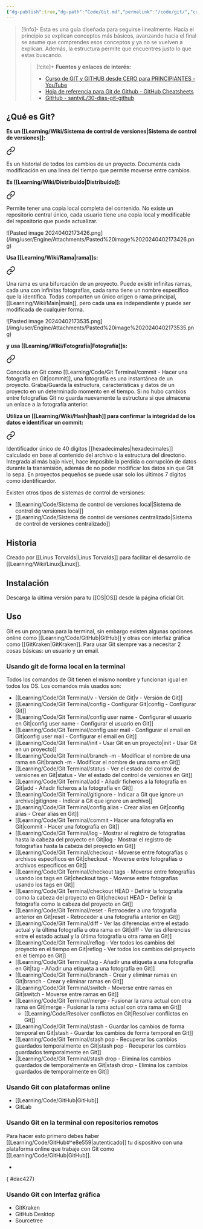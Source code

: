 ```yaml
---
{"dg-publish":true,"dg-path":"Code/Git.md","permalink":"/code/git/","created":"2024-03-14T13:56","updated":"2024-04-02T17:59"}
---
```



> [!info]-
> Esta es una guía diseñada para seguirse linealmente. Hacia el principio se explican conceptos más básicos, avanzando hacia el final se asume que comprendes esos conceptos y ya no se vuelven a explican. Además, la estructura permite que encuentres justo lo que estas buscando.
> 
>> [!cite]+ **Fuentes y enlaces de interés:**
>> - [Curso de GIT y GITHUB desde CERO para PRINCIPIANTES - YouTube](https://youtube.com/watch?v=3GymExBkKjE)
>> - [Hoja de referencia para Git de Github - GitHub Cheatsheets](https://training.github.com/downloads/es_ES/github-git-cheat-sheet/)
>> - [GitHub - santyjL/30-dias-git-github](https://github.com/santyjL/30-dias-git-github/tree/main)

## ¿Qué es Git?
**Es un [[Learning/Wiki/Sistema de control de versiones\|Sistema de control de versiones]]:** 
<div class="transclusion internal-embed is-loaded"><a class="markdown-embed-link" href="/sistema-de-control-de-versiones/#4a1b0e" aria-label="Open link"><svg xmlns="http://www.w3.org/2000/svg" width="24" height="24" viewBox="0 0 24 24" fill="none" stroke="currentColor" stroke-width="2" stroke-linecap="round" stroke-linejoin="round" class="svg-icon lucide-link"><path d="M10 13a5 5 0 0 0 7.54.54l3-3a5 5 0 0 0-7.07-7.07l-1.72 1.71"></path><path d="M14 11a5 5 0 0 0-7.54-.54l-3 3a5 5 0 0 0 7.07 7.07l1.71-1.71"></path></svg></a><div class="markdown-embed">



Es un historial de todos los cambios de un proyecto. Documenta cada modificación en una linea del tiempo que permite moverse entre cambios. 

</div></div>


**Es [[Learning/Wiki/Distribuido\|Distribuido]]:** 
<div class="transclusion internal-embed is-loaded"><a class="markdown-embed-link" href="/distribuido/#703a42" aria-label="Open link"><svg xmlns="http://www.w3.org/2000/svg" width="24" height="24" viewBox="0 0 24 24" fill="none" stroke="currentColor" stroke-width="2" stroke-linecap="round" stroke-linejoin="round" class="svg-icon lucide-link"><path d="M10 13a5 5 0 0 0 7.54.54l3-3a5 5 0 0 0-7.07-7.07l-1.72 1.71"></path><path d="M14 11a5 5 0 0 0-7.54-.54l-3 3a5 5 0 0 0 7.07 7.07l1.71-1.71"></path></svg></a><div class="markdown-embed">



Permite tener una copia local completa del contenido. No existe un repositorio central único, cada usuario tiene una copia local y modificable del repositorio que puede actualizar. 

</div></div>
![Pasted image 20240402173426.png](/img/user/Engine/Attachments/Pasted%20image%2020240402173426.png)

**Usa [[Learning/Wiki/Rama\|rama]]s:** 
<div class="transclusion internal-embed is-loaded"><a class="markdown-embed-link" href="/rama/#200880" aria-label="Open link"><svg xmlns="http://www.w3.org/2000/svg" width="24" height="24" viewBox="0 0 24 24" fill="none" stroke="currentColor" stroke-width="2" stroke-linecap="round" stroke-linejoin="round" class="svg-icon lucide-link"><path d="M10 13a5 5 0 0 0 7.54.54l3-3a5 5 0 0 0-7.07-7.07l-1.72 1.71"></path><path d="M14 11a5 5 0 0 0-7.54-.54l-3 3a5 5 0 0 0 7.07 7.07l1.71-1.71"></path></svg></a><div class="markdown-embed">



Una rama es una bifurcación de un proyecto. Puede existir infinitas ramas, cada una con infinitas fotografías, cada rama tiene un nombre específico que la identifica. Todas comparten un único origen o rama principal, [[Learning/Wiki/Main\|main]], pero cada una es independiente y puede ser modificada de cualquier forma. 

</div></div>
![Pasted image 20240402173535.png](/img/user/Engine/Attachments/Pasted%20image%2020240402173535.png)

**y usa [[Learning/Wiki/Fotografía\|Fotografía]]s:** 
<div class="transclusion internal-embed is-loaded"><a class="markdown-embed-link" href="/fotografia/#3dcda9" aria-label="Open link"><svg xmlns="http://www.w3.org/2000/svg" width="24" height="24" viewBox="0 0 24 24" fill="none" stroke="currentColor" stroke-width="2" stroke-linecap="round" stroke-linejoin="round" class="svg-icon lucide-link"><path d="M10 13a5 5 0 0 0 7.54.54l3-3a5 5 0 0 0-7.07-7.07l-1.72 1.71"></path><path d="M14 11a5 5 0 0 0-7.54-.54l-3 3a5 5 0 0 0 7.07 7.07l1.71-1.71"></path></svg></a><div class="markdown-embed">



Conocida en Git como [[Learning/Code/Git Terminal/commit - Hacer una fotografía en Git\|commit]], una fotografía es una instantánea de un proyecto. Graba/Guarda la estructura, características y datos de un proyecto en un determinado momento en el tiempo. Si no hubo cambios entre fotografías Git no guarda nuevamente la estructura si que almacena un enlace a la fotografía anterior. 

</div></div>


**Utiliza un [[Learning/Wiki/Hash\|hash]] para confirmar la integridad de los datos e identificar un commit:** 

<div class="transclusion internal-embed is-loaded"><a class="markdown-embed-link" href="/hash/#c1dcc8" aria-label="Open link"><svg xmlns="http://www.w3.org/2000/svg" width="24" height="24" viewBox="0 0 24 24" fill="none" stroke="currentColor" stroke-width="2" stroke-linecap="round" stroke-linejoin="round" class="svg-icon lucide-link"><path d="M10 13a5 5 0 0 0 7.54.54l3-3a5 5 0 0 0-7.07-7.07l-1.72 1.71"></path><path d="M14 11a5 5 0 0 0-7.54-.54l-3 3a5 5 0 0 0 7.07 7.07l1.71-1.71"></path></svg></a><div class="markdown-embed">



Identificador único de 40 dígitos [[hexadecimales\|hexadecimales]] calculado en base al contenido del archivo o la estructura del directorio. Integrada al más bajo nivel, hace imposible la perdida o corrupción de datos durante la transmisión, además de no poder modificar los datos sin que Git lo sepa. En proyectos pequeños se puede usar solo los últimos 7 dígitos como identificardor. 

</div></div>
  

Existen otros tipos de sistemas de control de versiones:
- [[Learning/Code/Sistema de control de versiones local\|Sistema de control de versiones local]] 
- [[Learning/Code/Sistema de control de versiones centralizado\|Sistema de control de versiones centralizado]] 
## Historia
Creado por [[Linus Torvalds\|Linus Torvalds]] para facilitar el desarrollo de [[Learning/Wiki/Linux\|Linux]].

## Instalación
Descarga la última versión para tu [[OS\|OS]] desde la página oficial Git.

## Uso
Git es un programa para la terminal, sin embargo existen algunas opciones online como [[Learning/Code/GitHub\|GitHub]] y otras con interfaz gráfica como [[GitKraken\|GitKraken]]. Para usar Git siempre vas a necesitar 2 cosas básicas: un usuario y un email.
### Usando git de forma local en la terminal
Todos los comandos de Git tienen el mismo nombre y funcionan igual en todos los OS. Los comandos más usados son:
- [[Learning/Code/Git Terminal/v - Versión de Git\|v - Versión de Git]]
- [[Learning/Code/Git Terminal/config - Configurar Git\|config - Configurar Git]]
- [[Learning/Code/Git Terminal/config user name - Configurar el usuario en Git\|config user name - Configurar el usuario en Git]]
- [[Learning/Code/Git Terminal/config user mail - Configurar el email en Git\|config user mail - Configurar el email en Git]]
- [[Learning/Code/Git Terminal/init - Usar Git en un proyecto\|init - Usar Git en un proyecto]]
- [[Learning/Code/Git Terminal/branch -m - Modificar el nombre de una rama en Git\|branch -m - Modificar el nombre de una rama en Git]] 
- [[Learning/Code/Git Terminal/status - Ver el estado del control de versiones en Git\|status - Ver el estado del control de versiones en Git]]
- [[Learning/Code/Git Terminal/add - Añadir ficheros a la fotografía en Git\|add - Añadir ficheros a la fotografía en Git]]
- [[Learning/Code/Git Terminal/gitignore - Indicar a Git que ignore un archivo\|gitignore - Indicar a Git que ignore un archivo]]
- [[Learning/Code/Git Terminal/config alias - Crear alias en Git\|config alias - Crear alias en Git]]
- [[Learning/Code/Git Terminal/commit - Hacer una fotografía en Git\|commit - Hacer una fotografía en Git]]
- [[Learning/Code/Git Terminal/log - Mostrar el registro de fotografías hasta la cabeza del proyecto en Git\|log - Mostrar el registro de fotografías hasta la cabeza del proyecto en Git]] 
- [[Learning/Code/Git Terminal/checkout - Moverse entre fotografías o archivos específicos en Git\|checkout - Moverse entre fotografías o archivos específicos en Git]] 
- [[Learning/Code/Git Terminal/checkout tags - Moverse entre fotografías usando los tags en Git\|checkout tags - Moverse entre fotografías usando los tags en Git]] 
- [[Learning/Code/Git Terminal/checkout HEAD - Definir la fotografía como la cabeza del proyecto en Git\|checkout HEAD - Definir la fotografía como la cabeza del proyecto en Git]] 
- [[Learning/Code/Git Terminal/reset - Retroceder a una fotografía anterior en  Git\|reset - Retroceder a una fotografía anterior en  Git]] 
- [[Learning/Code/Git Terminal/diff - Ver las diferencias entre el estado actual y la última fotografía u otra rama en Git\|diff - Ver las diferencias entre el estado actual y la última fotografía u otra rama en Git]] 
- [[Learning/Code/Git Terminal/reflog - Ver todos los cambios del proyecto en el tiempo en Git\|reflog - Ver todos los cambios del proyecto en el tiempo en Git]] 
- [[Learning/Code/Git Terminal/tag - Añadir una etiqueta a una fotografía en Git\|tag - Añadir una etiqueta a una fotografía en Git]] 
- [[Learning/Code/Git Terminal/branch - Crear y eliminar ramas en Git\|branch - Crear y eliminar ramas en Git]] 
- [[Learning/Code/Git Terminal/switch - Moverse entre ramas en Git\|switch - Moverse entre ramas en Git]] 
- [[Learning/Code/Git Terminal/merge - Fusionar la rama actual con otra rama en Git\|merge - Fusionar la rama actual con otra rama en Git]] 
   - [[Learning/Code/Resolver conflictos en Git\|Resolver conflictos en Git]] 
- [[Learning/Code/Git Terminal/stash - Guardar los cambios de forma temporal en Git\|stash - Guardar los cambios de forma temporal en Git]] 
- [[Learning/Code/Git Terminal/stash pop - Recuperar los cambios guardados temporalmente en Git\|stash pop - Recuperar los cambios guardados temporalmente en Git]] 
- [[Learning/Code/Git Terminal/stash drop - Elimina los cambios guardados de temporalmente en Git\|stash drop - Elimina los cambios guardados de temporalmente en Git]] 

### Usando Git con plataformas online 
- [[Learning/Code/GitHub\|GitHub]] 
- GitLab

### Usando Git en la terminal con repositorios remotos
Para hacer esto primero debes haber [[Learning/Code/GitHub#^e8e559\|autenticado]] tu dispositivo con una plataforma online que trabaje con Git como [[Learning/Code/GitHub\|GitHub]].


-
{ #dac427}

### Usando Git con Interfaz gráfica
- GitKraken
- GitHub Desktop
- Sourcetree
